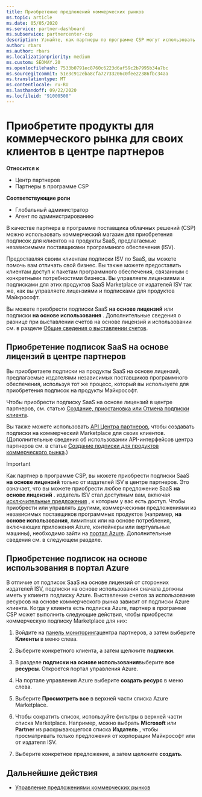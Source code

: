 ```yaml
---
title: Приобретение предложений коммерческих рынков
ms.topic: article
ms.date: 05/05/2020
ms.service: partner-dashboard
ms.subservice: partnercenter-csp
description: Узнайте, как партнеры по программе CSP могут использовать магазин партнеров для покупки предложений SaaS от независимых поставщиков программного обеспечения (ISV).
author: rbars
ms.author: rbars
ms.localizationpriority: medium
ms.custom: SEOMAY.20
ms.openlocfilehash: 7533b0791ec8760c6223d6af59c2b7995b34a7bc
ms.sourcegitcommit: 51e3c912eba8cfa72733206c0fee22386fbc34aa
ms.translationtype: MT
ms.contentlocale: ru-RU
ms.lasthandoff: 09/22/2020
ms.locfileid: "91000508"
---
```

# <a name="purchase-commercial-marketplace-products-for-your-customers-in-partner-center"></a>Приобретите продукты для коммерческого рынка для своих клиентов в центре партнеров

**Относится к**

- Центр партнеров
- Партнеры в программе CSP

**Соответствующие роли**

- Глобальный администратор
- Агент по администрированию

В качестве партнера в программе поставщика облачных решений (CSP) можно использовать коммерческий магазин для приобретения подписок для клиентов на продукты SaaS, предлагаемые независимыми поставщиками программного обеспечения (ISV). 

Предоставляя своим клиентам подписки ISV по SaaS, вы можете помочь вам отличать свой бизнес. Вы также можете предоставить клиентам доступ к пакетам программного обеспечения, связанным с конкретными потребностями бизнеса. Вы управляете лицензиями и подписками для этих продуктов SaaS Marketplace от издателей ISV так же, как вы управляете лицензиями и подписками для продуктов Майкрософт.

Вы можете приобрести подписки SaaS **на основе лицензий** или подписки **на основе использования** . Дополнительные сведения о разнице при выставлении счетов на основе лицензий и использовании см. в разделе [Общие сведения о выставлении счетов](billing-basics.md).

## <a name="purchase-license-based-saas-subscriptions-in-partner-center"></a>Приобретение подписок SaaS на основе лицензий в центре партнеров

Вы приобретаете подписки на продукты SaaS на основе лицензий, предлагаемые издателями независимых поставщиков программного обеспечения, используя тот же процесс, который вы используете для приобретения подписок на продукты Майкрософт.

Чтобы приобрести подписку SaaS на основе лицензий в центре партнеров, см. статью [Создание, приостановка или Отмена подписки клиента](create-a-new-subscription.md#create-a-new-subscription).

Вы также можете использовать [API Центра партнеров](/partner-center/develop/), чтобы создавать подписки на коммерческий Marketplace для своих клиентов. (Дополнительные сведения об использовании API-интерфейсов центра партнеров см. в статье [Создание подписки для продуктов коммерческого рынка](/partner-center/develop/create-subscription-azure-marketplace-products).)

>[!IMPORTANT]
> Как партнер в программе CSP, вы можете приобрести подписки SaaS **на основе лицензий** только от издателей ISV в центре партнеров. Это означает, что вы можете приобрести любое предложение SaaS **на основе лицензий** . издатель ISV стал доступным вам, включая [исключительные предложения](csp-commercial-marketplace-discover.md#learn-about-marketplace-exclusive-offers) , к которым у вас есть доступ. Чтобы приобрести или управлять другими, коммерческими предложениями из независимых поставщиков программных продуктов (например, **на основе использования**, лимитных или на основе потребления, включающих приложения Azure, контейнеры или виртуальные машины), необходимо зайти на [портал Azure](https://portal.azure.com/). Дополнительные сведения см. в следующем разделе.

## <a name="purchase-usage-based-subscriptions-in-the-azure-portal"></a>Приобретение подписок на основе использования в портал Azure

В отличие от подписок SaaS на основе лицензий от сторонних издателей ISV, подписки на основе использования сначала должны иметь у клиента подписку Azure. Выставление счетов за использование ресурсов на основе коммерческого рынка зависит от подписки Azure клиента. Когда у клиента есть подписка Azure, партнер в программе CSP может выполнить следующие действия, чтобы приобрести коммерческую подписку Marketplace для них:

1. Войдите на [панель мониторинга](https://partner.microsoft.com/dashboard)центра партнеров, а затем выберите **Клиенты** в меню слева.

2. Выберите конкретного клиента, а затем щелкните **подписки**.  

3. В разделе **подписки на основе использования**выберите **все ресурсы**. Откроется портал управления Azure.

4. На портале управления Azure выберите **создать ресурс** в меню слева.

5. Выберите **Просмотреть все** в верхней части списка Azure Marketplace.

6. Чтобы сократить список, используйте фильтры в верхней части списка Marketplace. Например, можно выбрать **Microsoft** или **Partner** из раскрывающегося списка **Издатель** , чтобы просматривать только предложения от корпорации Майкрософт или от издателя ISV.

7. Выберите конкретное предложение, а затем щелкните **создать**.

## <a name="next-steps"></a>Дальнейшие действия

- [Управление предложениями коммерческих рынков](csp-commercial-marketplace-purchase.md)